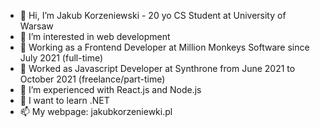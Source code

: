 - 👋 Hi, I’m Jakub Korzeniewski - 20 yo CS Student at University of Warsaw
- 👀 I’m interested in web development
- 💼 Working as a Frontend Developer at Million Monkeys Software since July 2021 (full-time)
- 💼 Worked as Javascript Developer at Synthrone from June 2021 to October 2021 (freelance/part-time)
- 🌱 I’m experienced with React.js and Node.js
- 🌱 I want to learn .NET
- 📫 My webpage: jakubkorzeniewki.pl
